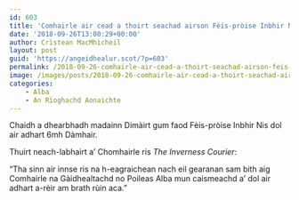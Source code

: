 ```yaml
---
id: 603
title: 'Comhairle air cead a thoirt seachad airson Fèis-pròise Inbhir Nis a dhol air adhart'
date: '2018-09-26T13:00:29+00:00'
author: Crìstean MacMhìcheil
layout: post
guid: 'https://angeidhealur.scot/?p=603'
permalink: /2018-09-26-comhairle-air-cead-a-thoirt-seachad-airson-feis-proise-inbhir-nis-a-dhol-air-adhart/
image: /images/posts/2018-09-26-comhairle-air-cead-a-thoirt-seachad-airson-feis-proise-inbhir-nis-a-dhol-air-adhart.webp
categories:
    - Alba
    - An Rìoghachd Aonaichte
---
```


Chaidh a dhearbhadh madainn Dimàirt gum faod Fèis-pròise Inbhir Nis dol air adhart 6mh Dàmhair.

Thuirt neach-labhairt a’ Chomhairle ris *The Inverness Courier*:

“Tha sinn air innse ris na h-eagraichean nach eil gearanan sam bith aig Comhairle na Gàidhealtachd no Poileas Alba mun caismeachd a’ dol air adhart a-rèir am brath rùin aca.”
